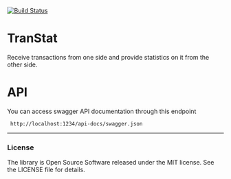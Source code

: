 [![Build Status](https://travis-ci.org/kabdelrahman/TranStat.svg?branch=master)](https://travis-ci.org/kabdelrahman/TranStat)
# TranStat

Receive transactions from one side and provide statistics on it from the other side.

# API

You can access swagger API documentation through this endpoint

```
 http://localhost:1234/api-docs/swagger.json
```

----

### License

The library is Open Source Software released under the MIT license. See the LICENSE file for details.
